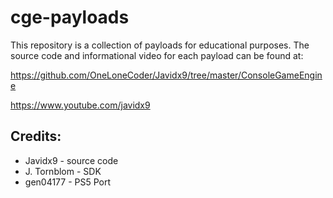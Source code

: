 # cge-payloads

This repository is a collection of payloads for educational purposes. The source code and informational video for each payload can be found at:

https://github.com/OneLoneCoder/Javidx9/tree/master/ConsoleGameEngine

https://www.youtube.com/javidx9


## Credits:

- Javidx9 - source code
- J. Tornblom - SDK
- gen04177 - PS5 Port